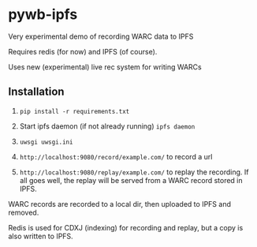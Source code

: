 # pywb-ipfs

Very experimental demo of recording WARC data to IPFS

Requires redis (for now) and IPFS (of course).

Uses new (experimental) live rec system for writing WARCs

## Installation

1. `pip install -r requirements.txt`

2. Start ipfs daemon (if not already running) `ipfs daemon`

3. `uwsgi uwsgi.ini`

4. `http://localhost:9080/record/example.com/` to record a url

5. `http://localhost:9080/replay/example.com/` to replay the recording. If all goes well, the replay will be
served from a WARC record stored in IPFS.


WARC records are recorded to a local dir, then uploaded to IPFS and removed.

Redis is used for CDXJ (indexing) for recording and replay, but a copy is also written to IPFS.
